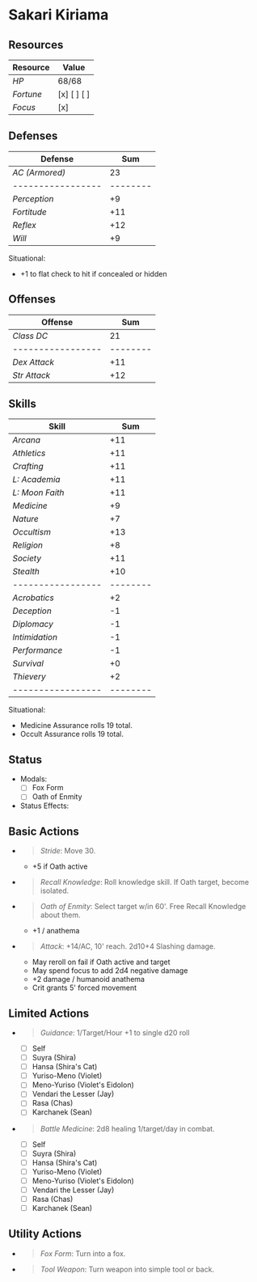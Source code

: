 # Sakari Kiriama
## Resources
| **Resource** |  Value       |
|--------------|--------------|
| *HP*         |  68/68       |
| *Fortune*    |  [x] [ ] [ ] |
| *Focus*      |  [x]         |

## Defenses
| **Defense**     |  Sum   |
|-----------------|--------|
| *AC (Armored)*  |  23    |
|-----------------|--------|
| *Perception*    |  +9    |
| *Fortitude*     |  +11   |
| *Reflex*        |  +12   |
| *Will*          |  +9    |
Situational:
- +1 to flat check to hit if concealed or hidden

## Offenses
| **Offense**     |  Sum   |
|-----------------|--------|
| *Class DC*      |  21    |
|-----------------|--------|
| *Dex Attack*    |  +11   |
| *Str Attack*    |  +12   |

## Skills
| **Skill**       |  Sum   |
|-----------------|--------|
| *Arcana*        |  +11   |
| *Athletics*     |  +11   |
| *Crafting*      |  +11   |
| *L: Academia*   |  +11   |
| *L: Moon Faith* |  +11   |
| *Medicine*      |  +9    |
| *Nature*        |  +7    |
| *Occultism*     |  +13   |
| *Religion*      |  +8    |
| *Society*       |  +11   |
| *Stealth*       |  +10   |
|-----------------|--------|
| *Acrobatics*    |  +2    |
| *Deception*     |  -1    |
| *Diplomacy*     |  -1    |
| *Intimidation*  |  -1    |
| *Performance*   |  -1    |
| *Survival*      |  +0    |
| *Thievery*      |  +2    |
|-----------------|--------|
Situational:
- Medicine Assurance rolls 19 total.
- Occult Assurance rolls 19 total.

## Status
- Modals:
    - [ ] Fox Form
    - [ ] Oath of Enmity
- Status Effects:

## Basic Actions
- > *Stride*: Move 30.
  - +5 if Oath active
- > *Recall Knowledge*: Roll knowledge skill. If Oath target, become isolated.
- > *Oath of Enmity*: Select target w/in 60'. Free Recall Knowledge about them.
  - +1 / anathema
- > *Attack*: +14/AC, 10' reach. 2d10+4 Slashing damage.
  - May reroll on fail if Oath active and target
  - May spend focus to add 2d4 negative damage
  - +2 damage / humanoid anathema
  - Crit grants 5' forced movement

## Limited Actions
- > *Guidance*: 1/Target/Hour +1 to single d20 roll
  - [ ] Self
  - [ ] Suyra (Shira)
  - [ ] Hansa (Shira's Cat)
  - [ ] Yuriso-Meno (Violet)
  - [ ] Meno-Yuriso (Violet's Eidolon)
  - [ ] Vendari the Lesser (Jay)
  - [ ] Rasa (Chas)
  - [ ] Karchanek (Sean)
- > *Battle Medicine*: 2d8 healing 1/target/day in combat.
  - [ ] Self
  - [ ] Suyra (Shira)
  - [ ] Hansa (Shira's Cat)
  - [ ] Yuriso-Meno (Violet)
  - [ ] Meno-Yuriso (Violet's Eidolon)
  - [ ] Vendari the Lesser (Jay)
  - [ ] Rasa (Chas)
  - [ ] Karchanek (Sean)

## Utility Actions
- > *Fox Form*: Turn into a fox.
- > *Tool Weapon*: Turn weapon into simple tool or back.